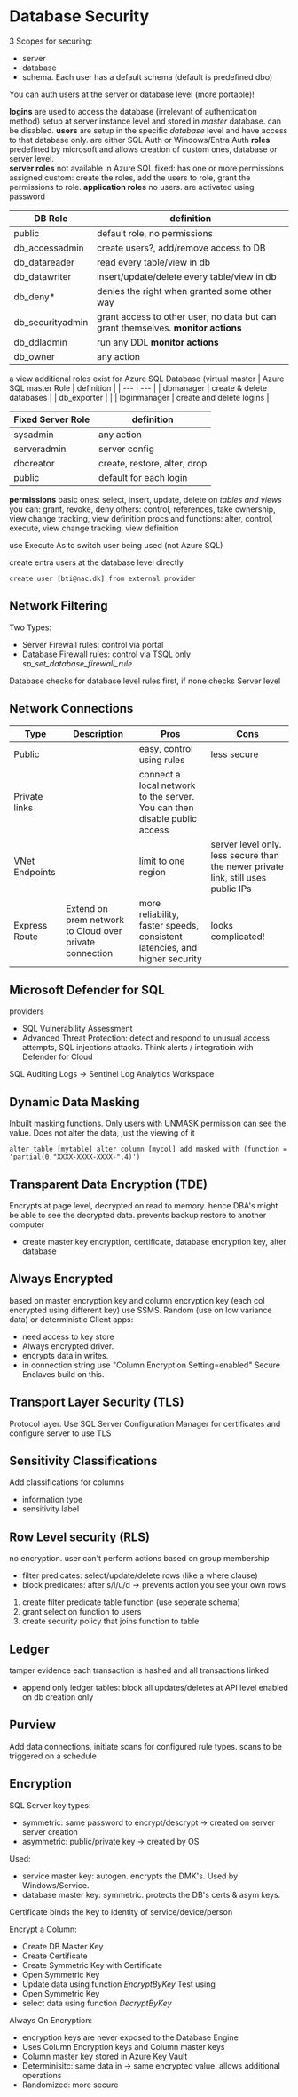 # Database Security
3 Scopes for securing:
- server
- database
- schema. Each user has a default schema (default is predefined dbo)

You can auth users at the server or database level (more portable)!

**logins** are used to access the database (irrelevant of authentication method)
setup at server instance level and stored in *master* database. can be disabled.
**users** are setup in the specific *database* level and have access to that database only. 
are either SQL Auth or Windows/Entra Auth 
**roles** predefined by microsoft and allows creation of custom ones, database or server level.  
**server roles** not available in Azure SQL
fixed: has one or more permissions assigned
custom: create the roles, add the users to role, grant the permissions to role.
**application roles** no users. are activated using password 

| DB Role | definition |
| --- | --- |
| public | default role, no permissions |
| db_accessadmin | create users?, add/remove access to DB |
| db_datareader | read every table/view in db |
| db_datawriter | insert/update/delete every table/view in db |
| db_deny* | denies the right when granted some other way |
| db_securityadmin | grant access to other user, no data but can grant themselves. **monitor actions** |
| db_ddladmin | run any DDL **monitor actions** |
| db_owner | any action |

a view additional roles exist for Azure SQL Database (virtual master
| Azure SQL master Role | definition |
| --- | --- |
| dbmanager | create & delete databases  |
| db_exporter |   |
| loginmanager | create and delete logins  |


| Fixed Server Role | definition
| --- | --- |
| sysadmin | any action |
| serveradmin | server config |
| dbcreator | create, restore, alter, drop | 
| public | default for each login |

**permissions**
basic ones: select, insert, update, delete on *tables and views*
you can: grant, revoke, deny
others: control, references, take ownership, view change tracking, view definition
procs and functions: alter, control, execute, view change tracking, view definition

use Execute As to switch user being used (not Azure SQL)

create entra users at the database level directly
```
create user [bti@nac.dk] from external provider
```

## Network Filtering
Two Types: 
- Server Firewall rules: control via portal
- Database Firewall rules: control via TSQL only *sp_set_database_firewall_rule*

Database checks for database level rules first, if none checks Server level

## Network Connections

| Type | Description | Pros | Cons |
| --- | --- | --- | --- |
| Public | | easy, control using rules | less secure | 
| Private links | | connect a local network to the server. You can then disable public access | | 
| VNet Endpoints | | limit to one region | server level only. less secure than the newer private link, still uses public IPs | 
| Express Route | Extend on prem network to Cloud over private connection | more reliability, faster speeds, consistent latencies, and higher security  | looks complicated! |

## Microsoft Defender for SQL
providers
- SQL Vulnerability Assessment
- Advanced Threat Protection: detect and respond to unusual access attempts, SQL injections attacks. Think alerts / integratioin with Defender for Cloud

SQL Auditing Logs -> Sentinel Log Analytics Workspace

## Dynamic Data Masking
Inbuilt masking functions. 
Only users with UNMASK permission can see the value. 
Does not alter the data, just the viewing of it
```
alter table [mytable] alter column [mycol] add masked with (function = 'partial(0,"XXXX-XXXX-XXXX-",4)')
```

## Transparent Data Encryption (TDE)
Encrypts at page level, decrypted on read to memory.
hence DBA's might be able to see the decrypted data. 
prevents backup restore to another computer
- create master key encryption, certificate, database encryption key, alter database 

## Always Encrypted
based on master encryption key and column encryption key (each col encrypted using different key)
use SSMS. Random (use on low variance data) or deterministic
Client apps:
- need access to key store
- Always encrypted driver. 
- encrypts data in writes.
- in connection string use "Column Encryption Setting=enabled"
Secure Enclaves build on this.

## Transport Layer Security (TLS)
Protocol layer.
Use SQL Server Configuration Manager for certificates and configure server to use TLS

## Sensitivity Classifications
Add classifications for columns
- information type
- sensitivity label

## Row Level security (RLS)
no encryption. user can't perform actions based on group membership
- filter predicates: select/update/delete rows (like a where clause)
- block predicates: after s/i/u/d -> prevents action
you see your own rows

1. create filter predicate table function (use seperate schema)
2. grant select on function to users
3. create security policy that joins function to table

## Ledger
tamper evidence
each transaction is hashed and all transactions linked 
- append only ledger tables: block all updates/deletes at API level 
enabled on db creation only

## Purview
Add data connections, initiate scans for configured rule types.
scans to be triggered on a schedule

## Encryption
SQL Server key types:
- symmetric: same password to encrypt/descrypt -> created on server server creation
- asymmetric: public/private key -> created by OS

Used:
- service master key: autogen. encrypts the DMK's. Used by Windows/Service.
- database master key: symmetric. protects the DB's certs & asym keys.

Certificate binds the Key to identity of service/device/person

Encrypt a Column:
- Create DB Master Key
- Create Certificate
- Create Symmetric Key with Certificate
- Open Symmetric Key
- Update data using function *EncryptByKey*
Test using 
- Open Symmetric Key
- select data using function *DecryptByKey*

Always On Encryption:
- encryption keys are never exposed to the Database Engine
- Uses Column Encryption keys and Column master keys
- Column master key stored in Azure Key Vault
- Determinisitc: same data in -> same encrypted value. allows additional operations
- Randomized: more secure
